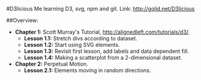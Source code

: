 #D3licious
Me learning D3, svg, npm and git.  Link: http://golid.net/D3licious

##Overview:
- **Chapter 1:** Scott Murray's Tutorial, http://alignedleft.com/tutorials/d3/.
  - **Lesson 1.1:** Stretch divs according to dataset.
  - **Lesson 1.2:** Start using SVG elements.
  - **Lesson 1.3:** Revisit first lesson, add labels and data dependent fill.
  - **Lesson 1.4:** Making a scatterplot from a 2-dimensional dataset.
- **Chapter 2:** Perpetual Motion.
  - **Lesson 2.1:** Elements moving in random directions.
